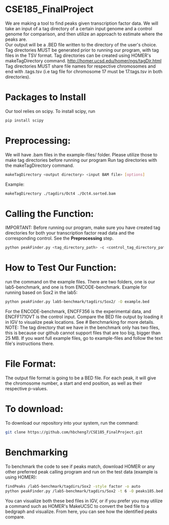 # CSE185_FinalProject
We are making a tool to find peaks given transcription factor data. We will take an input of a tag directory of a certain input genome and a control genome for comparison, and then utilize an approach to estimate where the peaks are.   
Our output will be a .BED file written to the directory of the user's choice.  
Tag directories MUST be generated prior to running our program, with tag files in the TSV format. Tag directories can be created using HOMER's makeTagDirectory command. http://homer.ucsd.edu/homer/ngs/tagDir.html
Tag directories MUST share file names for respective chromosomes and end with .tags.tsv (i.e tag file for chromosome 17 must be 17.tags.tsv in both directories). 

# Packages to Install
Our tool relies on scipy. To install scipy, run
```bash
pip install scipy
```
# Preprocessing:
We will have .bam files in the example-files/ folder. Please utilize those to make tag directories before running our program
Run tag directories with the makeTagDirectory command. 
```bash
makeTagDirectory <output directory> <input BAM file> [options]
 ```
 Example:
 ```bash
 makeTagDirectory ./tagdirs/Oct4 ./Oct4.sorted.bam
```


 
# Calling the Function:
IMPORTANT: Before running our program, make sure you have created tag directories for both your transcription factor read data and the corresponding control. See the **Preprocessing** step.
```bash
python peakFinder.py <tag_directory_path> -c <control_tag_directory_path> -O [optional_output_path] -t [threads]
```


# How to Test Our Function:
run the command on the example files. There are two folders, one is our lab5-benchmark, and one is from ENCODE-benchmark. 
Example for running based on Sox2 in the lab5:
```bash
python peakFinder.py lab5-benchmark/tagdirs/Sox2/ -O example.bed
```
For the ENCODE-benchmark, ENCFF356 is the experimental data, and ENCFF171OVT is the control input.
Compare the BED file output by loading it in IGV to visualize peak locations. See # Benchmarking for more details.
NOTE: The tag directory that we have in the benchmark only has two files, this is because our github cannot support files that are too big, bigger than 25 MB. If you want full example files, go to example-files and follow the text file's instructions there.

# File Format:
The output file format is going to be a BED file. For each peak, it will give the chromosome number, a start and end position, as well as their respective p-values. 

# To download:
To download our repository into your system, run the command:
```bash
git clone https://github.com/hbcheng7/CSE185_FinalProject.git
```

# Benchmarking 
To benchmark the code to see if peaks match, download HOMER or any other preferred peak calling program and run on the test data (example is using HOMER):
```bash
findPeaks /lab5-benchmark/tagdirs/Sox2 -style factor -o auto
python peakFinder.py /lab5-benchmark/tagdirs/Sox2 -t 6 -O peaks185.bed
```
You can visualize both these bed files in IGV, or if you prefer you may utilize a command such as HOMER's MakeUCSC to convert the bed file to a bedgraph and visualize. 
From here, you can see how the identified peaks compare.
